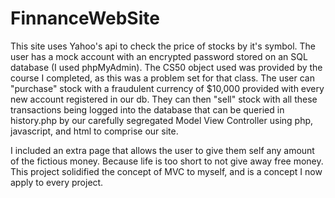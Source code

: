 # FinnanceWebSite

This site uses Yahoo's api to check the price of stocks by it's symbol. The user has a mock account with an encrypted password stored on an SQL database (I used phpMyAdmin). The CS50 object used was provided by the course I completed, as this was a problem set for that class. The user can "purchase" stock with a fraudulent currency of $10,000 provided with every new account registered in our db. They can then "sell" stock with all these transactions being logged into the database that can be queried in history.php by our carefully segregated Model View Controller using php, javascript, and html to comprise our site. 

I included an extra page that allows the user to give them self any amount of the fictious money. Because life is too short to not give away free money. This project solidified the concept of MVC to myself, and is a concept I now apply to every project. 
